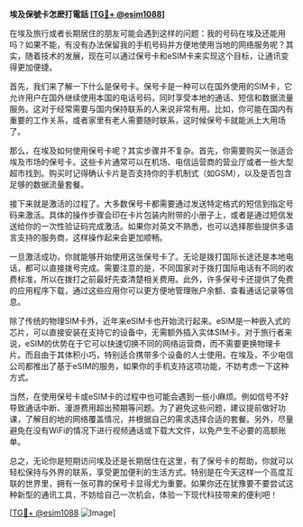 **埃及保號卡怎麽打電話 [[TG💪+ @esim1088](https://t.me/s/esim1088)]**

在埃及旅行或者长期居住的朋友可能会遇到这样的问题：我的号码在埃及还能用吗？如果不能，有没有办法保留我的手机号码并方便地使用当地的网络服务呢？其实，随着技术的发展，现在可以通过保号卡和eSIM卡来实现这个目标，让通讯变得更加便捷。

首先，我们来了解一下什么是保号卡。保号卡是一种可以在国外使用的SIM卡，它允许用户在国外继续使用本国的电话号码，同时享受本地的通话、短信和数据流量服务。这对于经常需要与国内保持联系的人来说非常有用。比如，你可能在国内有重要的工作关系，或者家里有老人需要随时联系，这时候保号卡就能派上大用场了。

那么，在埃及如何使用保号卡呢？其实步骤并不复杂。首先，你需要购买一张适合埃及市场的保号卡。这些卡片通常可以在机场、电信运营商的营业厅或者一些大型超市找到。购买时记得确认卡片是否支持你的手机制式（如GSM），以及是否包含足够的数据流量套餐。

接下来就是激活的过程了。大多数保号卡都需要通过发送特定格式的短信到指定号码来激活。具体的操作步骤会印在卡片包装内附带的小册子上，或者是通过短信发送给你的一次性验证码完成激活。如果你对英文不熟悉，也可以选择那些提供多语言支持的服务商，这样操作起来会更加顺畅。

一旦激活成功，你就能够开始使用这张保号卡了。无论是拨打国际长途还是本地电话，都可以直接拨号完成。需要注意的是，不同国家对于拨打国际电话有不同的收费标准，所以在拨打之前最好先查清楚相关费用。此外，许多保号卡还提供了免费的应用程序下载，通过这些应用你可以更方便地管理账户余额、查看通话记录等信息。

除了传统的物理SIM卡外，近年来eSIM卡也开始流行起来。eSIM是一种嵌入式的芯片，可以直接安装在支持它的设备中，无需额外插入实体SIM卡。对于旅行者来说，eSIM的优势在于它可以快速切换不同的网络运营商，而不需要更换物理卡片。而且由于其体积小巧，特别适合携带多个设备的人士使用。在埃及，不少电信公司都推出了基于eSIM的服务，如果你的手机支持这项功能，不妨考虑一下这种方式。

当然，在使用保号卡或eSIM卡的过程中也可能会遇到一些小麻烦。例如信号不好导致通话中断、漫游费用超出预期等问题。为了避免这些问题，建议提前做好功课，了解目的地的网络覆盖情况，并根据自己的需求选择合适的套餐。另外，尽量避免在没有WiFi的情况下进行视频通话或下载大文件，以免产生不必要的高额账单。

总之，无论你是短期访问埃及还是长期居住在这里，有了保号卡的帮助，你就可以轻松保持与外界的联系，享受更加便利的生活方式。特别是在今天这样一个高度互联的世界里，拥有一张可靠的保号卡显得尤为重要。如果你还在犹豫要不要尝试这种新型的通讯工具，不妨给自己一次机会，体验一下现代科技带来的便利吧！

[[TG💪+ @esim1088](https://t.me/s/esim1088) ![Image](https://i.postimg.cc/4NQfJmqS/Snipaste-2025-05-13-00-14-12.png)]
